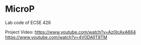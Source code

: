 MicroP
======

Lab code of ECSE 426


Project Video:
https://www.youtube.com/watch?v=Az0IcAxA664
https://www.youtube.com/watch?v=4V0DAlIT8TM
